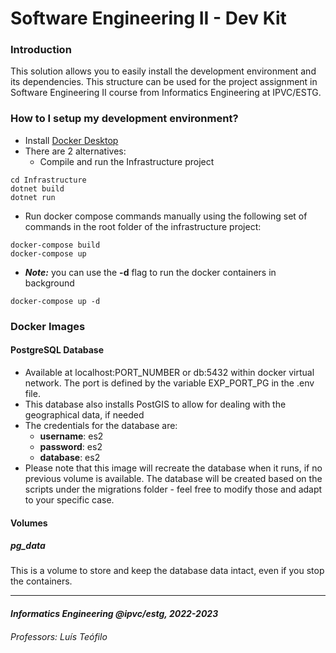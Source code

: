# Software Engineering II - Dev Kit #

### Introduction ###

This solution allows you to easily install the development environment and its dependencies.
This structure can be used for the project assignment in Software Engineering II course from Informatics Engineering at IPVC/ESTG.

### How to I setup my development environment? ###

* Install [Docker Desktop](https://www.docker.com/products/docker-desktop/)
* There are 2 alternatives:
  * Compile and run the Infrastructure project 
```
cd Infrastructure
dotnet build
dotnet run
```
  * Run docker compose commands manually using the following set of commands in the root folder of the infrastructure project:
```
docker-compose build
docker-compose up
```
  * ***Note:*** you can use the **-d** flag to run the docker containers in background
```
docker-compose up -d
```

### Docker Images ###

#### PostgreSQL Database ####

* Available at localhost:PORT_NUMBER or db:5432 within docker virtual network. The port is defined by the variable EXP_PORT_PG in the .env file.
* This database also installs PostGIS to allow for dealing with the geographical data, if needed
* The credentials for the database are:
    * **username**: es2
    * **password**: es2
    * **database**: es2
* Please note that this image will recreate the database when it runs, if no previous volume is available. The database will be created based on the scripts under the migrations folder - feel free to modify those and adapt to your specific case.

#### Volumes ####

##### *pg_data* #####
This is a volume to store and keep the database data intact, even if you stop the containers.

___
#### _Informatics Engineering @ipvc/estg, 2022-2023_ ####
###### _Professors: Luís Teófilo_ ######
